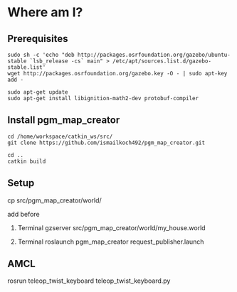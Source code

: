 # Where am I?

## Prerequisites

    sudo sh -c 'echo "deb http://packages.osrfoundation.org/gazebo/ubuntu-stable `lsb_release -cs` main" > /etc/apt/sources.list.d/gazebo-stable.list'
    wget http://packages.osrfoundation.org/gazebo.key -O - | sudo apt-key add -

    sudo apt-get update
    sudo apt-get install libignition-math2-dev protobuf-compiler


## Install pgm_map_creator

    cd /home/workspace/catkin_ws/src/
    git clone https://github.com/ismailkoch492/pgm_map_creator.git

    cd ..
    catkin build

## Setup

cp <YOUR GAZEBO WORLD FILE> src/pgm_map_creator/world/<YOUR GAZEBO WORLD FILE>

add <plugin filename="libcollision_map_creator.so" name="collision_map_creator"/> before </world>

1. Terminal
gzserver src/pgm_map_creator/world/my_house.world 

2. Terminal
roslaunch pgm_map_creator request_publisher.launch

## AMCL

rosrun teleop_twist_keyboard teleop_twist_keyboard.py

